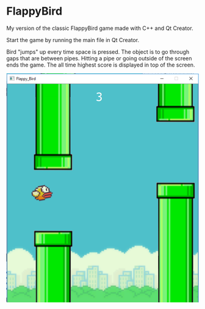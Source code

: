 # FlappyBird
My version of the classic FlappyBird game made with C++ and Qt Creator.

Start the game by running the main file in Qt Creator.

Bird "jumps" up every time space is pressed. The object is to go through gaps that are between pipes.
Hitting a pipe or going outside of the screen ends the game. The all time highest score
is displayed in top of the screen.

![Alt text](/Images/FlappyBird.png)
